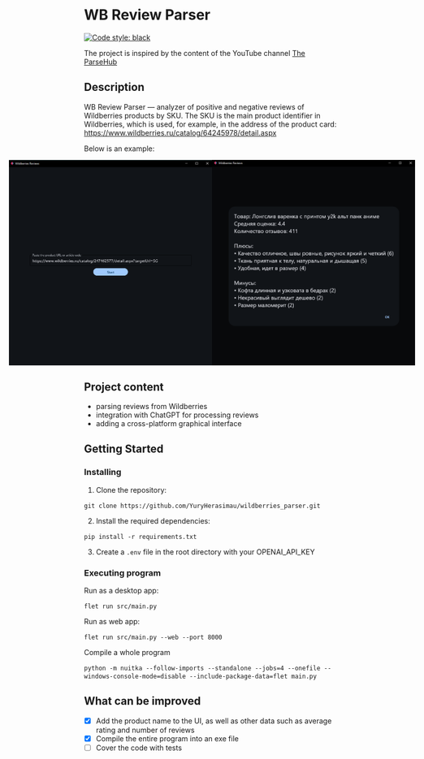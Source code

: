 # WB Review Parser
[![Code style: black](https://img.shields.io/badge/code%20style-black-000000.svg)](https://github.com/psf/black)

The project is inspired by the content of the YouTube channel [The ParseHub](https://www.youtube.com/@the_parse_hub)


## Description

WB Review Parser — analyzer of positive and negative reviews of Wildberries products by SKU. The SKU is the main product identifier in Wildberries, which is used, for example, in the address of the product card: https://www.wildberries.ru/catalog/64245978/detail.aspx

Below is an example:

<div style="display: flex; justify-content: center; align-items: center;">
    <img src="assets/Screenshot_1.png" width=400 alt="main-screen" />
    <img src="assets/Screenshot_2.png" width=400 alt="result-screen" />
</div>

## Project content

- parsing reviews from Wildberries
- integration with ChatGPT for processing reviews
- adding a cross-platform graphical interface

## Getting Started

### Installing

1. Clone the repository:
```
git clone https://github.com/YuryHerasimau/wildberries_parser.git
```
2. Install the required dependencies:
```
pip install -r requirements.txt
```
3. Сreate a `.env` file in the root directory with your OPENAI_API_KEY

### Executing program
Run as a desktop app:
```
flet run src/main.py
```
Run as web app:
```
flet run src/main.py --web --port 8000
```
Compile a whole program
```
python -m nuitka --follow-imports --standalone --jobs=4 --onefile --windows-console-mode=disable --include-package-data=flet main.py
```

## What can be improved
- [x] Add the product name to the UI, as well as other data such as average rating and number of reviews
- [x] Compile the entire program into an exe file
- [ ] Cover the code with tests
